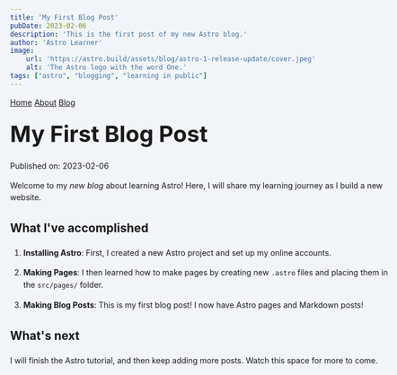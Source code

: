 ```yaml
---
title: 'My First Blog Post'
pubDate: 2023-02-06
description: 'This is the first post of my new Astro blog.'
author: 'Astro Learner'
image:
    url: 'https://astro.build/assets/blog/astro-1-release-update/cover.jpeg' 
    alt: 'The Astro logo with the word One.'
tags: ["astro", "blogging", "learning in public"]
---
```


<style is:global>
    html {
    background-color: #f1f5f9;
    font-family: sans-serif;
  }
  
  body {
    margin: 0 auto;
    width: 100%;
    max-width: 80ch;
    padding: 1rem;
    line-height: 1.5;
  }
  
  * {
    box-sizing: border-box;
  }
  
  h1 {
    margin: 1rem 0;
    font-size: 2.5rem;
  }
</style>
<body>
    <a href="/">Home</a>
    <a href="/about/">About</a>
    <a href="/blog/">Blog</a>
</body>

# My First Blog Post

Published on: 2023-02-06

Welcome to my _new blog_ about learning Astro! Here, I will share my learning journey as I build a new website.

## What I've accomplished

1. **Installing Astro**: First, I created a new Astro project and set up my online accounts.

2. **Making Pages**: I then learned how to make pages by creating new `.astro` files and placing them in the `src/pages/` folder.

3. **Making Blog Posts**: This is my first blog post! I now have Astro pages and Markdown posts!

## What's next

I will finish the Astro tutorial, and then keep adding more posts. Watch this space for more to come.
